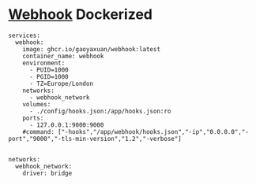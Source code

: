 [Webhook](https://github.com/adnanh/webhook/) Dockerized
=================

```shell  
services:
  webhook:
    image: ghcr.io/gaoyaxuan/webhook:latest
    container_name: webhook
    environment:
      - PUID=1000
      - PGID=1000
      - TZ=Europe/London
    networks:
      - webhook_network
    volumes:
      - ./config/hooks.json:/app/hooks.json:ro
    ports:
      - 127.0.0.1:9000:9000
    #command: ["-hooks","/app/webhook/hooks.json","-ip","0.0.0.0","-port","9000","-tls-min-version","1.2","-verbose"]


networks:
  webhook_network:
    driver: bridge
```
